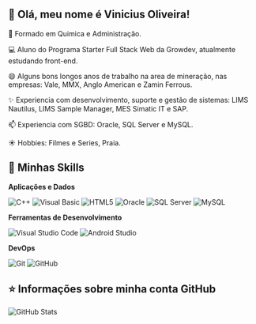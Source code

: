 ## 👋 Olá, meu nome é <strong>Vinicius Oliveira!</strong>

💬 Formado em Quimica e Administração.

💻 Aluno do Programa Starter Full Stack Web da Growdev, atualmente estudando front-end.

😄 Alguns bons longos anos de trabalho na area de mineração, nas empresas: Vale, MMX, Anglo American e Zamin Ferrous.

✨ Experiencia com desenvolvimento, suporte e gestão de sistemas: LIMS Nautilus, LIMS Sample Manager, MES Simatic IT e SAP.

📫 Experiencia com SGBD: Oracle, SQL Server e MySQL.

☀️ Hobbies: Filmes e Series, Praia.



## 🚀 Minhas Skills

**Aplicações e Dados**

 ![C++](https://img.shields.io/badge/-C++-brightgreen)
 ![Visual Basic](https://img.shields.io/badge/-Visual%20Basic-green)
 ![HTML5](https://img.shields.io/badge/-HTML5-yellowgreen)
 ![Oracle](https://img.shields.io/badge/-Oracle-yellow)
 ![SQL Server](https://img.shields.io/badge/-SQL%20Server-orange)
 ![MySQL](https://img.shields.io/badge/-MySQL-red)

**Ferramentas de Desenvolvimento**

 ![Visual Studio Code](https://img.shields.io/badge/-Visual%20Studio%20Code-lightgrey)
 ![Android Studio](https://img.shields.io/badge/-Android%20Studio-blue) 

**DevOps**

 ![Git](https://img.shields.io/badge/-Git-333333?style=flat&logo=git)
 ![GitHub](https://img.shields.io/badge/-GitHub-333333?style=flat&logo=github)



## ⭐ Informações sobre minha conta GitHub
![GitHub Stats](https://github-readme-stats.vercel.app/api?username=viniciusoliveira-inf&show_icons=true)
